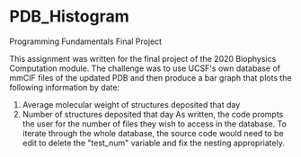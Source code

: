 # PDB_Histogram
Programming Fundamentals Final Project

This assignment was written for the final project of the 2020 Biophysics Computation module. The challenge was to use 
UCSF's own database of mmCIF files of the updated PDB and then produce a bar graph that plots the following 
information by date:
  1) Average molecular weight of structures deposited that day
  2) Number of structures deposited that day
As written, the code prompts the user for the number of files they wish to access in the database. To iterate through the 
whole database, the source code would need to be edit to delete the "test_num" variable and fix the nesting appropriately.
